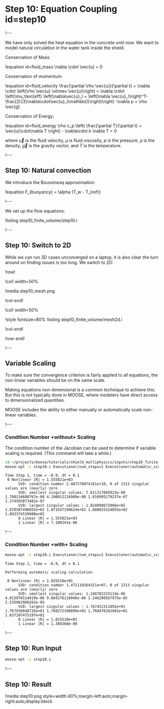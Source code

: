 # Step 10: Equation Coupling id=step10

!---

We have only solved the heat equation in the concrete until now. We want to model natural circulation
in the water tank inside the shield.

Conservation of Mass:

!equation id=fluid_mass
\nabla \cdot \vec{u} = 0

Conservation of momentum:

!equation id=fluid_velocity
\frac{\partial \rho  \vec{u}}{\partial t} + \nabla \cdot \left(\rho \vec{u} \otimes \vec{u}\right)
= \nabla \cdot \left(\mu_\text{eff} \left(\nabla\vec{u}_I + \left(\nabla \vec{u}_I\right)^T-\frac{2}{3}\nabla\cdot\vec{u}_I\mathbb{I}\right)\right) -\nabla p + \rho \vec{g}

Conservation of Energy:

!equation id=fluid_energy
\rho c_p \left( \frac{\partial T}{\partial t} + \vec{u}\cdot\nabla T \right) - \nabla\cdot k \nabla T = 0


where $\vec{u}$ is the fluid velocity, $\mu$ is fluid viscosity, $p$ is the pressure, $\rho$ is the density, $\vec{g}$ is the gravity vector, and $T$ is the temperature.

!---

## Step 10: Natural convection

We introduce the Boussinesq approximation:

!equation
F_{buoyancy} = \alpha (T_w - T_{ref})

!---

We set up the flow equations:

!listing step10_finite_volume/step10.i

!---

## Step 10: Switch to 2D

While we can run 3D cases unconverged on a laptop, it is also clear the turn around
on finding issues is too long. We switch to 2D:

!row!

!col! width=50%

!media step10_mesh.png

!col-end!

!col! width=50%

!style fontsize=80%
!listing step10_finite_volume/mesh2d.i

!col-end!

!row-end!

!---

## Variable Scaling

To make sure the convergence criterion is fairly applied to all equations, the non-linear variables
should be on the same scale.

Making equations non-dimensional is a common technique to achieve this. But this is not typically
done in MOOSE, where modelers have direct access to dimensionalized quantities.

MOOSE includes the ability to either manually or automatically scale non-linear variables.

!---

### Condition Number +without+ Scaling

The condition number of the Jacobian can be used to determine if variable
scaling is required. (This command will take a while.)

```bash
cd ~/projects/moose/tutorials/shield_multiphysics/inputs/step10_finite_volume
moose-opt -i step10.i Executioner/num_steps=1 Executioner/automatic_scaling=0 -pc_type svd -pc_svd_monitor
```

```text
Time Step 1, time = -0.9, dt = 0.1
 0 Nonlinear |R| = 1.555021e+03
      SVD: condition number 2.487578074181e+10, 0 of 1313 singular values are (nearly) zero
      SVD: smallest singular values: 7.611317045923e-09 1.708134680767e-08 4.190012116989e-08 1.010995179237e-07 1.374565073482e-07
      SVD: largest singular values : 1.824098672066e+02 1.870387496055e+02 1.871937194624e+02 1.888655324055e+02 1.893374539908e+02
      0 Linear |R| = 1.555021e+03
      1 Linear |R| = 7.108241e-08
```

!---

### Condition Number +with+ Scaling

```bash
moose-opt -i step10.i Executioner/num_steps=1 Executioner/automatic_scaling=true -pc_type svd -pc_svd_monitor -ksp_view_pmat
```

```text
Time Step 1, time = -0.9, dt = 0.1

Performing automatic scaling calculation

 0 Nonlinear |R| = 1.025510e+01
      SVD: condition number 1.471119164321e+07, 0 of 1313 singular values are (nearly) zero
      SVD: smallest singular values: 1.248782233114e-06 4.015976514919e-06 9.864276118040e-06 2.246290567975e-05 2.535962989263e-05
      SVD: largest singular values : 1.767452311492e+01 1.767930840726e+01 1.768272100899e+01 1.768476342681e+01 1.837107475197e+01
      0 Linear |R| = 1.025510e+01
      1 Linear |R| = 1.388368e-09
```

!---

## Step 10: Run Input

```bash
moose-opt -i step10.i
```

!---

## Step 10: Result

!media step10.png style=width:40%;margin-left:auto;margin-right:auto;display:block
